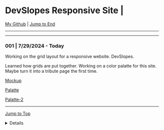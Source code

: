 
<div id="top-of-doc"></div>

# DevSlopes Responsive Site  |

[My Github](https://github.com/popados) | [Jump to End](#end-of-doc)

***

***

### 001 | 7/29/2024 - Today

Working on the grid layout for a responsive website. DevSlopes.

Learned how grids are put together. Working on a color palatte for this site.
Maybe turn it into a tribute page the first time.

[Mockup](./img/mockup.png)

[Palatte](./img/palatte.png)

[Palatte-2](./img/palatte-two.png)

***

[Jump to Top](#top-of-doc)

<div id="end-of-doc"></div>

<details>
## Notes :
</details>

